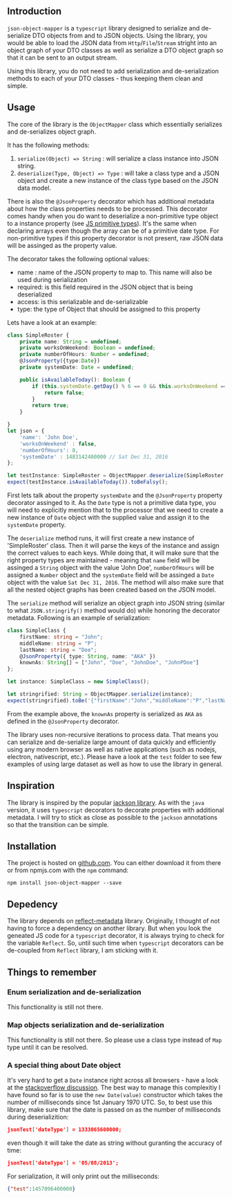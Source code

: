 ## Introduction
`json-object-mapper` is a `typescript` library designed to serialize and 
de-serialize DTO objects from and to JSON objects. Using the library, you would 
be able to load the JSON data from `Http`/`File`/`Stream` stright 
into an object graph of your DTO classes as well as serialize a DTO object graph 
so that it can be sent to an output stream. 

Using this library, you do not need to add serialization and de-serialization
methods to each of your DTO classes - thus keeping them clean and simple.

## Usage

The core of the library is the `ObjectMapper` class which essentially serializes and
de-serializes object graph.

It has the following methods:
1. `serialize(Object) => String` : will serialize a class instance into JSON string.
2. `deserialize(Type, Object) => Type` : will take a class type and a JSON object
and create a new instance of the class type based on the JSON data model.

There is also the `@JsonProperty` decorator which has additional metadata about
how the class properties needs to be processed. This decorator comes handy when
you do want to deserialize a non-primitive type object to a instance property
(see [JS primitive types](https://developer.mozilla.org/en-US/docs/Web/JavaScript/Data_structures#Primitive_values)).
It's the same when declaring arrays even though the array can be of a primitive date type.
For non-primitive types if this property decorator is not present, raw JSON data
will be assinged as the property value.

The decorator takes the following optional values:
* name : name of the JSON property to map to. This name will also be used during serialization
* required: is this field required in the JSON object that is being deserialized
* access: is this serializable and de-serializable
* type: the type of Object that should be assigned to this property

Lets have a look at an example:

```typescript
class SimpleRoster {
    private name: String = undefined;
    private worksOnWeekend: Boolean = undefined;
    private numberOfHours: Number = undefined;
    @JsonProperty({type:Date})
    private systemDate: Date = undefined;

    public isAvailableToday(): Boolean {
        if (this.systemDate.getDay() % 6 == 0 && this.worksOnWeekend == false) {
            return false;
        }
        return true;
    }

}
let json = {
    'name': 'John Doe',
    'worksOnWeekend' : false,
    'numberOfHours': 8,
    'systemDate' : 1483142400000 // Sat Dec 31, 2016
};

let testInstance: SimpleRoster = ObjectMapper.deserialize(SimpleRoster, json);
expect(testInstance.isAvailableToday()).toBeFalsy();
```

First lets talk about the property `systemDate` and the `@JsonProperty` property decorator assinged 
to it. As the `Date` type is not a primitive data type, you will need to explicitly mention that 
to the processor that we need to create a new instance of `Date` object with the supplied value and
assign it to the `systemDate` property.

The `deserialize` method runs, it will first create a new instance of 'SimpleRoster' class.
Then it will parse the keys of the instance and assign the correct values to 
each keys. While doing that, it will make sure that the right property types are maintained -
meaning that `name` field will be assinged a `String` object with the value 'John Doe', `numberOfHours` will be assigned
a `Number` object and the `systemDate` field will be assinged a `Date` object with the value
`Sat Dec 31, 2016`. The method will also make sure that all the nested object graphs has been
created based on the JSON model.

The `serialize` method will serialize an object graph into JSON string (similar to what `JSON.stringrify()`
method would do) while honoring the decorator metadata. Following is an example of serialization:

```typescript
class SimpleClass {
    firstName: string = "John";
    middleName: string = "P";
    lastName: string = "Doe";
    @JsonProperty({ type: String, name: "AKA" })
    knownAs: String[] = ["John", "Doe", "JohnDoe", "JohnPDoe"]
};

let instance: SimpleClass = new SimpleClass();

let stringrified: String = ObjectMapper.serialize(instance);
expect(stringrified).toBe('{"firstName":"John","middleName":"P","lastName":"Doe","AKA":["John","Doe","JohnDoe","JohnPDoe"]}');
```

From the example above, the `knownAs` property is serialized as `AKA` as defined in the `@JsonProperty` 
decorator.

The library uses non-recursive iterations to process data. That means you can 
serialize and de-serialize large amount of data quickly and efficiently using any 
modern browser as well as native applications (such as nodejs, electron, 
nativescript, etc.). Please have a look at the `test` folder to see few examples
of using large dataset as well as how to use the library in general. 


## Inspiration
The library is inspired by the popular [jackson library](http://wiki.fasterxml.com/JacksonHome).
As with the `java` version, it uses `typescript` decorators to decorate properties with additional metadata.
I will try to stick as close as possible to the `jackson` annotations so that the transition can be simple.

## Installation
The project is hosted on [github.com](https://github.com/shakilsiraj/json-object-mapper). You can either download it from there or from npmjs.com with the `npm` command:
```
npm install json-object-mapper --save
```
## Depedency
The library depends on [reflect-metadata](https://www.npmjs.com/package/reflect-metadata) library. 
Originally, I thought of not having to force a dependency on another library.
But when you look the geneated JS code for a `typescript` decorator, 
it is always trying to check for the variable `Reflect`. So, until such time when
`typescript` decorators can be de-coupled from `Reflect` library, I am sticking with it.

## Things to remember
### Enum serialization and de-serialization
This functionality is still not there. 

### Map objects serialization and de-serialization
This functionality is still not there. So please use a class type instead of 
`Map` type until it can be resolved.

### A special thing about Date object
It's very hard to get a `Date` instance right across all browsers - 
have a look at the [stackoverflow discussion](http://stackoverflow.com/questions/2587345/why-does-date-parse-give-incorrect-results).
The best way to manage this complexitiy I have found so far is to use the 
`new Date(value)` constructor which takes the number of milliseconds since 
1st January 1970 UTC. So, to best use this library, make sure that the date is 
passed on as the number of milliseconds during deserializition:
```json
jsonTest['dateType'] = 1333065600000;
```
even though it will take the date as string without guranting the accuracy of time:
```json
jsonTest['dateType'] = '05/08/2013';
```
For serialization, it will only print out the milliseconds:
```json
{"test":1457096400000}
```


